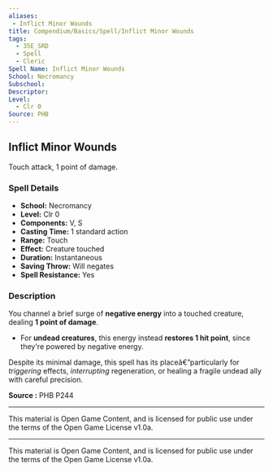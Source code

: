```yaml
---
aliases:
 - Inflict Minor Wounds
title: Compendium/Basics/Spell/Inflict Minor Wounds
tags:  
  - 35E_SRD  
  - Spell  
  - Cleric  
Spell Name: Inflict Minor Wounds
School: Necromancy
Subschool: 
Descriptor: 
Level:  
  - Clr 0  
Source: PHB
---
```


## Inflict Minor Wounds

Touch attack, 1 point of damage.

### Spell Details

- **School:** Necromancy  
- **Level:** Clr 0  
- **Components:** V, S  
- **Casting Time:** 1 standard action  
- **Range:** Touch  
- **Effect:** Creature touched  
- **Duration:** Instantaneous  
- **Saving Throw:** Will negates  
- **Spell Resistance:** Yes  

### Description

You channel a brief surge of **negative energy** into a touched creature, dealing **1 point of damage**.

- For **undead creatures**, this energy instead **restores 1 hit point**, since they're powered by negative energy.

Despite its minimal damage, this spell has its placeâ€”particularly for *triggering* effects, *interrupting* regeneration, or healing a fragile undead ally with careful precision.


**Source :** PHB P244

---

This material is Open Game Content, and is licensed for public use under  
the terms of the Open Game License v1.0a.

---

This material is Open Game Content, and is licensed for public use under the terms of the Open Game License v1.0a.
